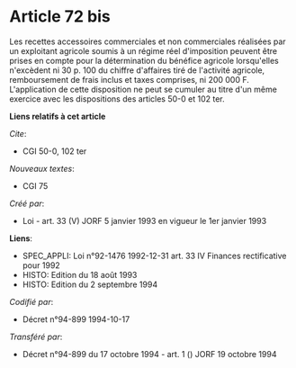 # Article 72 bis

Les recettes accessoires commerciales et non commerciales réalisées par un exploitant agricole soumis à un régime réel
d'imposition peuvent être prises en compte pour la détermination du bénéfice agricole lorsqu'elles n'excèdent ni 30 p. 100 du
chiffre d'affaires tiré de l'activité agricole, remboursement de frais inclus et taxes comprises, ni 200 000 F. L'application
de cette disposition ne peut se cumuler au titre d'un même exercice avec les dispositions des articles 50-0 et 102 ter.

**Liens relatifs à cet article**

_Cite_:

  - CGI 50-0, 102 ter

_Nouveaux textes_:

  - CGI 75

_Créé par_:

  - Loi - art. 33 (V) JORF 5 janvier 1993 en vigueur le 1er janvier 1993

**Liens**:

  - SPEC_APPLI: Loi n°92-1476 1992-12-31 art. 33 IV Finances rectificative pour 1992
  - HISTO: Edition du 18 août 1993
  - HISTO: Edition du 2 septembre 1994

_Codifié par_:

  - Décret n°94-899 1994-10-17

_Transféré par_:

  - Décret n°94-899 du 17 octobre 1994 - art. 1 () JORF 19 octobre 1994
